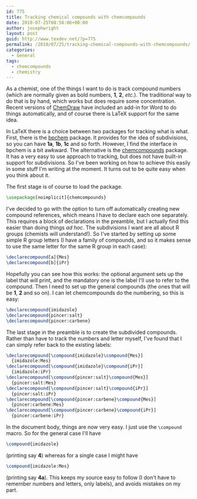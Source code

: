 ```yaml
---
id: 775
title: Tracking chemical compounds with chemcompounds
date: 2010-07-25T08:58:06+00:00
author: josephwright
layout: post
guid: http://www.texdev.net/?p=775
permalink: /2010/07/25/tracking-chemical-compounds-with-chemcompounds/
categories:
  - General
tags:
  - chemcompounds
  - chemistry
---
```

As a chemist, one of the things I want to do is track compound numbers (which are normally given as bold numbers, **1**, **2**, _etc_.). The traditional way to do that is by hand, which works but does require some concentration. Recent versions of [ChemDraw](http://www.cambridgesoft.com/) have included an add-in for Word to do things automatically, and of course there is LaTeX support for the same idea.

In LaTeX there is a choice between two packages for tracking what is what. First, there is the [bpchem](https://ctan.org/pkg/bpchem) package. It provides for the idea of subdivisions, so you can have **1a**, **1b**, **1c** and so forth. However, I find the interface in bpchem is a bit awkward. The alternative is the [chemcompounds](https://ctan.org/pkg/chemcompounds) package. It has a very easy to use approach to tracking, but does not have built-in support for subdivisions. So I've been working on how to achieve this easily in some stuff I'm writing at the moment. It turns out to be quite easy when you think about it.

The first stage is of course to load the package.

```latex
\usepackage[noimplicit]{chemcompounds}
```

I've decided to go with the option to turn off automatically creating new compound references, which means I have to declare each one separately. This requires a block of declarations in the preamble, but I actually find this easier than doing things _ad hoc_. The subdivisions I want are all about R groups (chemists will understand!). So I've started by setting up some simple R group letters (I have a family of compounds, and so it makes sense to use the same letter for the same R group in each case):

```latex
\declarecompound[a]{Mes}
\declarecompound[b]{iPr}
```

Hopefully you can see how this works: the optional argument sets up the label that will print, and the mandatory one is the label I'll use to refer to the compound.
Then I need to set up the general compounds (the ones that will be **1**, **2** and so on). I can let chemcompounds do the numbering, so this is easy:

```latex
\declarecompound{imidazole}
\declarecompound{pincer:salt}
\declarecompound{pincer:carbene}
```

The last stage in the preamble is to create the subdivided compounds. Rather than have to track the numbers and letter myself, I've found that I can simply refer back to the existing labels:

```latex
\declarecompound[\compound{imidazole}\compound{Mes}]
  {imidazole:Mes}
\declarecompound[\compound{imidazole}\compound{iPr}]
  {imidazole:iPr}
\declarecompound[\compound{pincer:salt}\compound{Mes}]
  {pincer:salt:Mes}
\declarecompound[\compound{pincer:salt}\compound{iPr}]
  {pincer:salt:iPr}
\declarecompound[\compound{pincer:carbene}\compound{Mes}]
  {pincer:carbene:Mes}
\declarecompound[\compound{pincer:carbene}\compound{iPr}]
  {pincer:carbene:iPr}
```

In the document body, things are now very easy. I just use the `\compound` macro. So for the general case I'll have

```latex
\compound{imidazole}
```

(printing say **4**) whereas for a single case I might have

```latex
\compound{imidazole:Mes}
```

(printing say **4a**). This keeps my source easy to follow (I don't have to remember numbers and letters, only labels), and avoids mistakes on my part.
